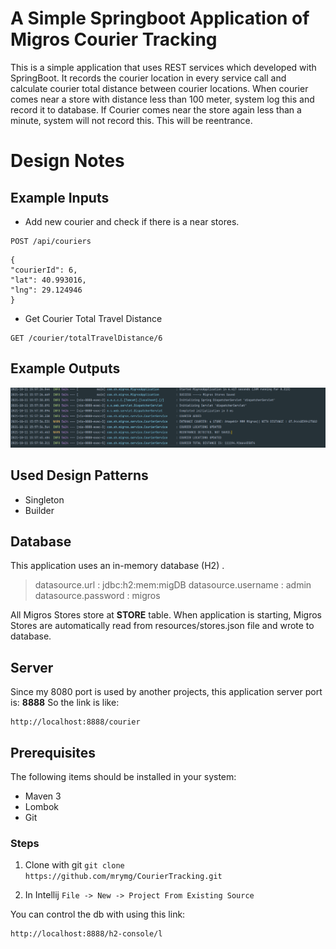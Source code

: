 #  A Simple Springboot Application of Migros Courier Tracking

This is a simple application that uses REST services which developed with SpringBoot. It records the courier location in every service call and calculate courier total distance between courier locations. When courier comes near a store with distance less than 100 meter, system log this and record it to database. 
If Courier comes near the store again less than a minute, system will not record this. This will be reentrance.


# Design Notes

## Example Inputs

 - Add new courier and check if there is a near stores. 
```
POST /api/couriers
```
    { 
    "courierId": 6,
    "lat": 40.993016,
    "lng": 29.124946
    }
 - Get Courier Total Travel Distance 
```
GET /courier/totalTravelDistance/6
```
## Example Outputs
![](https://raw.githubusercontent.com/mrymg/CourierTracking/master/Screenshot%202021-10-11%20161717.png)


## Used Design Patterns

 - Singleton
 - Builder

## Database

This application uses an in-memory database (H2) .

> datasource.url : jdbc:h2:mem:migDB
> datasource.username : admin
> datasource.password : migros

All Migros Stores store at **STORE** table. 
When application is starting, Migros Stores are automatically read from resources/stores.json file and wrote to database.


## Server

Since my 8080 port is used by another projects, this application server port is: **8888**
So the link is like: 

    http://localhost:8888/courier

## Prerequisites
The following items should be installed in your system:

 - Maven 3 
 - Lombok
 - Git

### Steps

 1. Clone with git
`git clone https://github.com/mrymg/CourierTracking.git`

 2. In Intellij
`File -> New -> Project From Existing Source`

You can control the db with using this link:

    http://localhost:8888/h2-console/l


